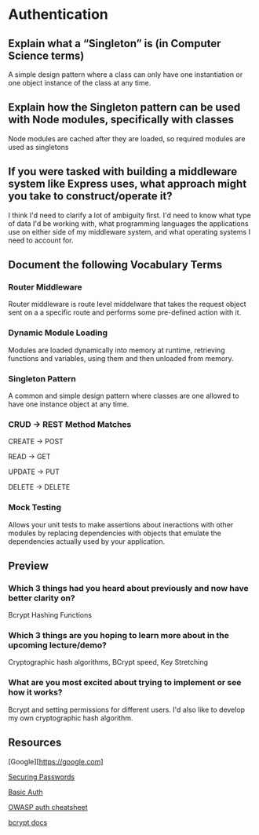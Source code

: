 # Authentication

## Explain what a “Singleton” is (in Computer Science terms)

A simple design pattern where a class can only have one instantiation or one object instance of the class at any time.

## Explain how the Singleton pattern can be used with Node modules, specifically with classes

Node modules are cached after they are loaded, so required modules are used as singletons

## If you were tasked with building a middleware system like Express uses, what approach might you take to construct/operate it?

I think I'd need to clarify a lot of ambiguity first. I'd need to know what type of data I'd be working with, what programming languages the applications use on either side of my middleware system, and what operating systems I need to account for.

## Document the following Vocabulary Terms

### Router Middleware

Router middleware is route level middelware that takes the request object sent on a a specific route and performs some pre-defined action with it.

### Dynamic Module Loading

Modules are loaded dynamically into memory at runtime, retrieving functions and variables, using them and then unloaded from memory.

### Singleton Pattern

A common and simple design pattern where classes are one allowed to have one instance object at any time.

### CRUD -> REST Method Matches

CREATE -> POST

READ -> GET

UPDATE -> PUT

DELETE -> DELETE

### Mock Testing

Allows your unit tests to make assertions about ineractions with other modules by replacing dependencies with objects that emulate the dependencies actually used by your application.

## Preview

### Which 3 things had you heard about previously and now have better clarity on?

Bcrypt Hashing Functions

### Which 3 things are you hoping to learn more about in the upcoming lecture/demo?

Cryptographic hash algorithms, BCrypt speed, Key Stretching

### What are you most excited about trying to implement or see how it works?

Bcrypt and setting permissions for different users. I'd also like to develop my own cryptographic hash algorithm.

## Resources

[Google][https://google.com]

[Securing Passwords](https://thehackernews.com/2014/04/securing-passwords-with-bcrypt-hashing.html)

[Basic Auth](https://en.wikipedia.org/wiki/Basic_access_authentication)

[OWASP auth cheatsheet](https://www.owasp.org/index.php/Authentication_Cheat_Sheet)

[bcrypt docs](https://www.npmjs.com/package/bcrypt)
